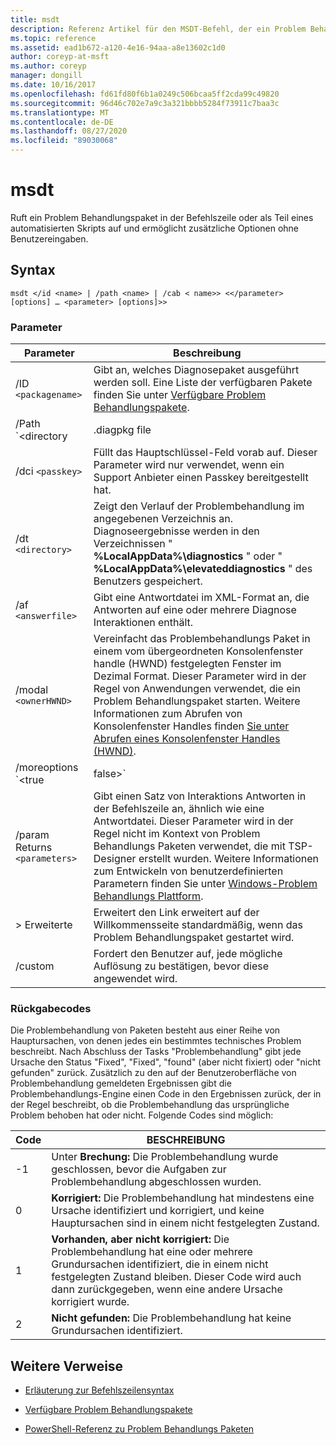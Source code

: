 ```yaml
---
title: msdt
description: Referenz Artikel für den MSDT-Befehl, der ein Problem Behandlungspaket in der Befehlszeile oder als Teil eines automatisierten Skripts aufruft und zusätzliche Optionen ohne Benutzereingaben ermöglicht.
ms.topic: reference
ms.assetid: ead1b672-a120-4e16-94aa-a8e13602c1d0
author: coreyp-at-msft
ms.author: coreyp
manager: dongill
ms.date: 10/16/2017
ms.openlocfilehash: fd61fd80f6b1a0249c506bcaa5ff2cda99c49820
ms.sourcegitcommit: 96d46c702e7a9c3a321bbbb5284f73911c7baa3c
ms.translationtype: MT
ms.contentlocale: de-DE
ms.lasthandoff: 08/27/2020
ms.locfileid: "89030068"
---
```

# <a name="msdt"></a>msdt

Ruft ein Problem Behandlungspaket in der Befehlszeile oder als Teil eines automatisierten Skripts auf und ermöglicht zusätzliche Optionen ohne Benutzereingaben.

## <a name="syntax"></a>Syntax

```
msdt </id <name> | /path <name> | /cab < name>> <</parameter> [options] … <parameter> [options]>>
```

### <a name="parameters"></a>Parameter

| Parameter | Beschreibung |
| --------- | ----------- |
| /ID `<packagename>` | Gibt an, welches Diagnosepaket ausgeführt werden soll. Eine Liste der verfügbaren Pakete finden Sie unter [Verfügbare Problem Behandlungspakete](/previous-versions/windows/it-pro/windows-server-2012-r2-and-2012/ee424379(v=ws.11)#available-troubleshooting-packs). |
| /Path `<directory|.diagpkg file|.diagcfg file>` | Gibt den vollständigen Pfad zu einem Diagnosepaket an. Wenn Sie ein Verzeichnis angeben, muss das Verzeichnis ein Diagnosepaket enthalten. Der **/path** -Parameter kann nicht in Verbindung mit den Parametern * */ID * *, **/DCI**oder **/CAB** verwendet werden. |                                                                                   |
| /dci `<passkey>` | Füllt das Hauptschlüssel-Feld vorab auf. Dieser Parameter wird nur verwendet, wenn ein Support Anbieter einen Passkey bereitgestellt hat. |
| /dt `<directory>` | Zeigt den Verlauf der Problembehandlung im angegebenen Verzeichnis an. Diagnoseergebnisse werden in den Verzeichnissen " **%LocalAppData%\diagnostics** " oder " **%LocalAppData%\elevateddiagnostics** " des Benutzers gespeichert. |
| /af `<answerfile>` | Gibt eine Antwortdatei im XML-Format an, die Antworten auf eine oder mehrere Diagnose Interaktionen enthält. |
| /modal `<ownerHWND>` | Vereinfacht das Problembehandlungs Paket in einem vom übergeordneten Konsolenfenster handle (HWND) festgelegten Fenster im Dezimal Format. Dieser Parameter wird in der Regel von Anwendungen verwendet, die ein Problem Behandlungspaket starten. Weitere Informationen zum Abrufen von Konsolenfenster Handles finden [Sie unter Abrufen eines Konsolenfenster Handles (HWND)](https://support.microsoft.com/help/124103/how-to-obtain-a-console-window-handle-hwnd). |
| /moreoptions `<true|false>` | Aktiviert (true) oder unterdrückt (false) der abschließende Fehler Behebungs Bildschirm, der fragt, ob der Benutzer zusätzliche Optionen untersuchen möchte. Dieser Parameter wird normalerweise verwendet, wenn das Problem Behandlungspaket von einer Problembehandlung gestartet wird, die nicht Teil des Betriebssystems ist. |
| /param Returns `<parameters>` | Gibt einen Satz von Interaktions Antworten in der Befehlszeile an, ähnlich wie eine Antwortdatei. Dieser Parameter wird in der Regel nicht im Kontext von Problem Behandlungs Paketen verwendet, die mit TSP-Designer erstellt wurden. Weitere Informationen zum Entwickeln von benutzerdefinierten Parametern finden Sie unter [Windows-Problem Behandlungs Plattform](/previous-versions/windows/desktop/wintt/windows-troubleshooting-toolkit-portal). |
| > Erweiterte | Erweitert den Link erweitert auf der Willkommensseite standardmäßig, wenn das Problem Behandlungspaket gestartet wird. |
| /custom | Fordert den Benutzer auf, jede mögliche Auflösung zu bestätigen, bevor diese angewendet wird. |

### <a name="return-codes"></a>Rückgabecodes

Die Problembehandlung von Paketen besteht aus einer Reihe von Hauptursachen, von denen jedes ein bestimmtes technisches Problem beschreibt. Nach Abschluss der Tasks "Problembehandlung" gibt jede Ursache den Status "Fixed", "Fixed", "found" (aber nicht fixiert) oder "nicht gefunden" zurück. Zusätzlich zu den auf der Benutzeroberfläche von Problembehandlung gemeldeten Ergebnissen gibt die Problembehandlungs-Engine einen Code in den Ergebnissen zurück, der in der Regel beschreibt, ob die Problembehandlung das ursprüngliche Problem behoben hat oder nicht. Folgende Codes sind möglich:

| Code | BESCHREIBUNG |
| ---- | ----------- |
| -1 | Unter **Brechung:** Die Problembehandlung wurde geschlossen, bevor die Aufgaben zur Problembehandlung abgeschlossen wurden. |
| 0 | **Korrigiert:** Die Problembehandlung hat mindestens eine Ursache identifiziert und korrigiert, und keine Hauptursachen sind in einem nicht festgelegten Zustand. |
| 1 | **Vorhanden, aber nicht korrigiert:** Die Problembehandlung hat eine oder mehrere Grundursachen identifiziert, die in einem nicht festgelegten Zustand bleiben. Dieser Code wird auch dann zurückgegeben, wenn eine andere Ursache korrigiert wurde. |
| 2 | **Nicht gefunden:** Die Problembehandlung hat keine Grundursachen identifiziert. |

## <a name="additional-references"></a>Weitere Verweise

- [Erläuterung zur Befehlszeilensyntax](command-line-syntax-key.md)

- [Verfügbare Problem Behandlungspakete](/previous-versions/windows/it-pro/windows-server-2012-r2-and-2012/ee424379(v=ws.11)#available-troubleshooting-packs)

- [PowerShell-Referenz zu Problem Behandlungs Paketen](/powershell/module/troubleshootingpack/?view=win10-ps)
